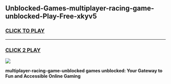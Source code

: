 
## Unblocked-Games-multiplayer-racing-game-unblocked-Play-Free-xkyv5
<h3>
<a href="https://premium76.site?title=multiplayer-racing-game-unblocked&ref=18A">CLICK TO PLAY</a></h3>
<hr>

<h3>
<a href="https://premium76.site?title=multiplayer-racing-game-unblocked&ref=18A">CLICK 2 PLAY</a>
  
</h3>

<a href="https://premium76.site?title=multiplayer-racing-game-unblocked&ref=18A"><img src="https://clearcache.store/games.png"></a>


**multiplayer-racing-game-unblocked games unblocked: Your Gateway to Fun and Accessible Online Gaming**
